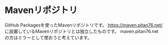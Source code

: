 # Mavenリポジトリ
GitHub Packagesを使ったMavenリポジトリです。
https://maven.pitan76.net/ に設置しているMavenリポジトリとは独立したものです。
maven.pitan76.netの方はミラーとして使おうと考えています。